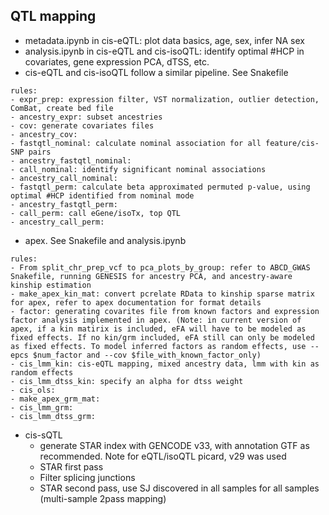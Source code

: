 ## QTL mapping 
- metadata.ipynb in cis-eQTL: plot data basics, age, sex, infer NA sex
- analysis.ipynb in cis-eQTL and cis-isoQTL: identify optimal #HCP in covariates, gene expression PCA, dTSS, etc.
- cis-eQTL and cis-isoQTL follow a similar pipeline. See Snakefile
```
rules:
- expr_prep: expression filter, VST normalization, outlier detection, ComBat, create bed file
- ancestry_expr: subset ancestries
- cov: generate covariates files
- ancestry_cov: 
- fastqtl_nominal: calculate nominal association for all feature/cis-SNP pairs
- ancestry_fastqtl_nominal: 
- call_nominal: identify significant nominal associations
- ancestry_call_nominal:
- fastqtl_perm: calculate beta approximated permuted p-value, using optimal #HCP identified from nominal mode
- ancestry_fastqtl_perm:
- call_perm: call eGene/isoTx, top QTL
- ancestry_call_perm:
```
- apex. See Snakefile and analysis.ipynb
```
rules:
- From split_chr_prep_vcf to pca_plots_by_group: refer to ABCD_GWAS Snakefile, running GENESIS for ancestry PCA, and ancestry-aware kinship estimation
- make_apex_kin_mat: convert pcrelate RData to kinship sparse matrix for apex, refer to apex documentation for format details
- factor: generating covarites file from known factors and expression factor analysis implemented in apex. (Note: in current version of apex, if a kin matirix is included, eFA will have to be modeled as fixed effects. If no kin/grm included, eFA still can only be modeled as fixed effects. To model inferred factors as random effects, use --epcs $num_factor and --cov $file_with_known_factor_only)
- cis_lmm_kin: cis-eQTL mapping, mixed ancestry data, lmm with kin as random effects
- cis_lmm_dtss_kin: specify an alpha for dtss weight
- cis_ols:
- make_apex_grm_mat:
- cis_lmm_grm:
- cis_lmm_dtss_grm:
```
- cis-sQTL
    - generate STAR index with GENCODE v33, with annotation GTF as recommended. Note for eQTL/isoQTL picard, v29 was used
    - STAR first pass
    - Filter splicing junctions
    - STAR second pass, use SJ discovered in all samples for all samples (multi-sample 2pass mapping)
  